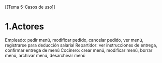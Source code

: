 [[Tema 5-Casos de uso]]

# 1.Actores
Empleado: pedir menú, modificar pedido, cancelar pedido, ver menú, registrarse para deducción salarial
Repartidor: ver instrucciones de entrega, confirmar entrega de menú
Cocinero: crear menú, modificar menú, borrar menú, archivar menú, desarchivar menú

